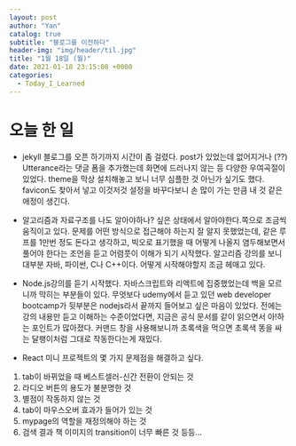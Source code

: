 ```yaml
---
layout: post
author: "Yan"
catalog: true
subtitle: "블로그를 이전하다"
header-img: "img/header/til.jpg"
title: "1월 18일 (월)"
date: 2021-01-18 23:15:08 +0000
categories:
  - Today_I_Learned
---
```


# 오늘 한 일

- jekyll 블로그를 오픈 하기까지 시간이 좀 걸렸다.
  post가 있었는데 없어지거나 (??) Utterance라는 댓글 폼을 추가했는데 화면에 드러나지 않는 등 다양한 우여곡절이 있었다. theme을 막상 설치해놓고 보니 너무 심플한 것 아닌가 싶기도 했다.
  favicon도 찾아서 넣고 이것저것 설정을 바꾸다보니 손 많이 가는 만큼 내 것 같은 애정이 생긴다.

- 알고리즘과 자료구조를 나도 알아야하나? 싶은 상태에서 알아야한다.쪽으로 조금씩 움직이고 있다.
  문제를 어떤 방식으로 접근해야 하는지 잘 알지 못했었는데,
  같은 루프를 1만번 정도 돈다고 생각하고, 빅오로 표기했을 때 어떻게 나올지 염두해보면서 풀어야 한다는 조언을 듣고 어렴풋이 이해가 되기 시작했다.
  알고리즘 강의를 보니 대부분 자바, 파이썬, C나 C++이다. 어떻게 시작해야할지 조금 헤매고 있다.

- Node.js강의를 듣기 시작했다. 자바스크립트와 리액트에 집중했었는데 백을 모르니까 막히는 부분들이 있다.
  무엇보다 udemy에서 듣고 있던 web developer bootcamp가 뒷부분은 nodejs라서 끝까지 들어보고 싶은 마음이 있었다.
  전에는 강의 내용만 듣고 이해하는 수준이었다면, 지금은 공식 문서를 같이 읽으면서 아!하는 포인트가 많아졌다.
  커맨드 창을 사용해보니까 초록색을 먹으면 초록색 똥을 싸는 달팽이처럼 그대로 작동한다는게 재밌다.

- React 미니 프로젝트의 몇 가지 문제점을 해결하고 싶다.

1. tab이 바뀌었을 때 베스트셀러-신간 전환이 안되는 것
2. 라디오 버튼의 용도가 불분명한 것
3. 별점이 작동하지 않는 것
4. tab이 마우스오버 효과가 들어가 있는 것
5. mypage의 역할을 재정의해야 하는 것
6. 검색 결과 책 이미지의 transition이 너무 빠른 것
   등등...
